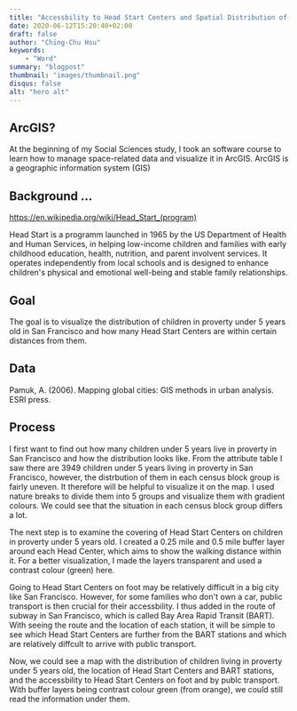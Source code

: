 ```yaml
---
title: "Accessbility to Head Start Centers and Spatial Distribution of Poor Children in San Francisco"
date: 2020-06-12T15:20:40+02:00
draft: false
author: "Ching-Chu Hsu"
keywords:
    - "Word"
summary: "blogpost"
thumbnail: "images/thumbnail.png"
disqus: false
alt: "hero alt"
---
```


## ArcGIS?

At the beginning of my Social Sciences study, I took an software course to learn how to manage space-related data and visualize it in ArcGIS. ArcGIS is a geographic information system (GIS)

## Background ...

https://en.wikipedia.org/wiki/Head_Start_(program)

Head Start is a programm launched in 1965 by the US Department of Health and Human Services, in helping low-income children and families with early childhood education, health, nutrition, and parent involvent services. It operates independently from local schools and is designed to enhance children's physical and emotional well-being and stable family relationships.

## Goal

The goal is to visualize the distribution of children in proverty under 5 years old in San Francisco and how many Head Start Centers are within certain distances from them.


## Data

Pamuk, A. (2006). Mapping global cities: GIS methods in urban analysis. ESRI press.

## Process

I first want to find out how many children under 5 years live in proverty in San Francisco and how the distribution looks like. From the attribute table I saw there are 3949 children under 5 years living in proverty in  San Francisco, however, the distrbution of them in each census block group is fairly uneven. It therefore will be helpful to visualize it on the map. I used nature breaks to divide them into 5 groups and visualize them with gradient colours. We could see that the situation in each census block group differs a lot.

The next step is to examine the covering of Head Start Centers on children in proverty under 5 years old. I created a 0.25 mile and 0.5 mile buffer layer around each Head Center, which aims to show the walking distance within it. For a better visualization, I made the layers transparent and used a contrast colour (green) here.

Going to Head Start Centers on foot may be relatively difficult in a big city like San Francisco. However, for some families who don't own a car, public transport is then crucial for their accessbility. I thus added in the route of subway in San Francisco, which is called Bay Area Rapid Transit (BART). With seeing the route and the location of each station, it will be simple to see which Head Start Centers are further from the BART stations and which are relatively diffcult to arrive with public transport.

Now, we could see a map with the distribution of children living in proverty under 5 years old, the location of Head Start Centers and BART stations, and the accessbility to Head Start Centers on foot and by publc transport. With buffer layers being contrast colour green (from orange), we could still read the information under them. 

